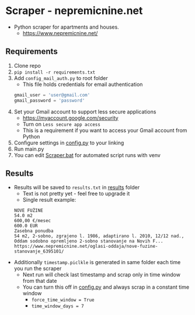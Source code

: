 # Scraper - nepremicnine.net
- Python scraper for apartments and houses.
    - https://www.nepremicnine.net/


## Requirements
1. Clone repo
1. `pip install -r requirements.txt`
1. Add `config_mail_auth.py` to root folder
    - This file holds credentials for email authentication
    ```python
    gmail_user = 'user@gmail.com'
    gmail_password = 'password'
    ```
1. Set your Gmail account to support less secure applications
    - https://myaccount.google.com/security
    - Turn on `Less secure app access`
    - This is a requirement if you want to access your Gmail account from Python
1. Configure settings in [config.py](config.py) to your linking
1. Run main.py
1. You can edit [Scraper.bat](tools/Scraper.bat) for automated script runs with venv

## Results
- Results will be saved to `results.txt` in [results](results) folder
    - Text is not pretty yet - feel free to upgrade it
    - Single result example:
    ```
    NOVE FUŽINE
    54.0 m2
    600,00 €/mesec
    600.0 EUR
    Zasebna ponudba
    54 m2, 2-sobno, zgrajeno l. 1986, adaptirano l. 2010, 12/12 nad., Oddam sodobno opremljeno 2-sobno stanovanje na Novih F...
    https://www.nepremicnine.net/oglasi-oddaja/nove-fuzine-stanovanje_6395101/
    ```
- Additionally `timestamp.piclkle` is generated in same folder each time you run the scraper
    - Next run will check last timestamp and scrap only in time window from that date
    - You can turn this off in [config.py](config.py) and always scrap in a constant time window
        - `force_time_window = True`
        - `time_window_days = 7`
        